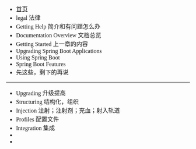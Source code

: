 <font face="SimSun" size=3>

- [首页](https://docs.spring.io/spring-boot/docs/current/reference/html/)
- legal 法律
- Getting Help 简介和有问题怎么办
- Documentation Overview 文档总览
- Getting Started 上一章的内容
- Upgrading Spring Boot Applications
- Using Spring Boot 
- Spring Boot Features
- 先这些，剩下的再说





---

- Upgrading 升级提高
- Structuring 结构化，组织
- Injection 注射；注射剂；充血；射入轨道
- Profiles 配置文件
- Integration 集成
- 
- 

</font>